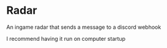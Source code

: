 # Radar
An ingame radar that sends a message to a discord webhook

I recommend having it run on computer startup
